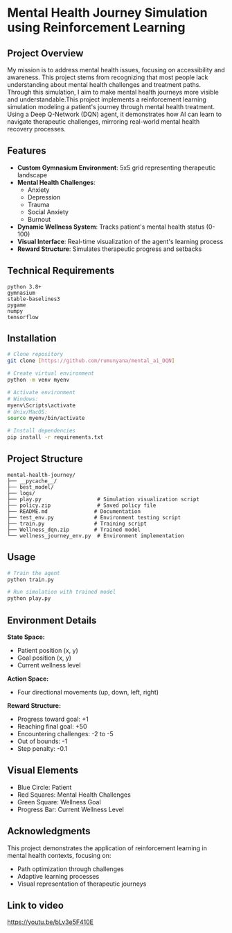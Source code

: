 # Mental Health Journey Simulation using Reinforcement Learning

## Project Overview
My mission is to address mental health issues, focusing on accessibility and awareness. This project stems from recognizing that most people lack understanding about mental health challenges and treatment paths. Through this simulation, I aim to make mental health journeys more visible and understandable.This project implements a reinforcement learning simulation modeling a patient's journey through mental health treatment. Using a Deep Q-Network (DQN) agent, it demonstrates how AI can learn to navigate therapeutic challenges, mirroring real-world mental health recovery processes.

## Features
- **Custom Gymnasium Environment**: 5x5 grid representing therapeutic landscape
- **Mental Health Challenges**: 
  - Anxiety 
  - Depression 
  - Trauma 
  - Social Anxiety 
  - Burnout 
- **Dynamic Wellness System**: Tracks patient's mental health status (0-100)
- **Visual Interface**: Real-time visualization of the agent's learning process
- **Reward Structure**: Simulates therapeutic progress and setbacks

## Technical Requirements
```
python 3.8+
gymnasium
stable-baselines3
pygame
numpy
tensorflow
```

## Installation
```bash
# Clone repository
git clone [https://github.com/rumunyana/mental_ai_DQN]

# Create virtual environment
python -m venv myenv

# Activate environment
# Windows:
myenv\Scripts\activate
# Unix/MacOS:
source myenv/bin/activate

# Install dependencies
pip install -r requirements.txt
```

## Project Structure
```
mental-health-journey/
├── __pycache__/
├── best_model/
├── logs/
├── play.py                  # Simulation visualization script
├── policy.zip               # Saved policy file
├── README.md               # Documentation
├── test_env.py             # Environment testing script
├── train.py                # Training script
├── Wellness_dqn.zip        # Trained model
└── wellness_journey_env.py  # Environment implementation
```

## Usage
```bash
# Train the agent
python train.py

# Run simulation with trained model
python play.py
```

## Environment Details

**State Space:**
- Patient position (x, y)
- Goal position (x, y)
- Current wellness level

**Action Space:**
- Four directional movements (up, down, left, right)

**Reward Structure:**
- Progress toward goal: +1
- Reaching final goal: +50
- Encountering challenges: -2 to -5
- Out of bounds: -1
- Step penalty: -0.1


## Visual Elements
- Blue Circle: Patient
- Red Squares: Mental Health Challenges
- Green Square: Wellness Goal
- Progress Bar: Current Wellness Level

## Acknowledgments
This project demonstrates the application of reinforcement learning in mental health contexts, focusing on:
- Path optimization through challenges
- Adaptive learning processes
- Visual representation of therapeutic journeys


## Link to video
https://youtu.be/bLv3e5F410E